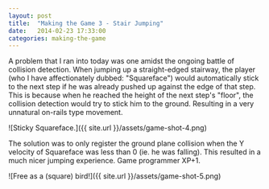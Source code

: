 ```yaml
---
layout: post
title:  "Making the Game 3 - Stair Jumping"
date:   2014-02-23 17:33:00
categories: making-the-game
---
```


A problem that I ran into today was one amidst the ongoing battle of collision detection. When jumping up a straight-edged stairway, the player (who I have affectionately dubbed: "Squareface") would automatically stick to the next step if he was already pushed up against the edge of that step. This is because when he reached the height of the next step's "floor", the collision detection would try to stick him to the ground. Resulting in a very unnatural on-rails type movement.

![Sticky Squareface.]({{ site.url }}/assets/game-shot-4.png)

The solution was to only register the ground plane collision when the Y velocity of Squareface was less than 0 (ie. he was falling). This resulted in a much nicer jumping experience. Game programmer XP+1.

![Free as a (square) bird!]({{ site.url }}/assets/game-shot-5.png)
